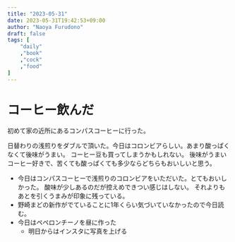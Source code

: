 ```yaml
---
title: "2023-05-31"
date: 2023-05-31T19:42:53+09:00
author: "Naoya Furudono"
draft: false
tags: [
    "daily"
    ,"book"
    ,"cock"
    ,"food"
]
---
```


# コーヒー飲んだ

初めて家の近所にあるコンパスコーヒーに行った。

日替わりの浅煎りをダブルで頂いた。今日はコロンビアらしい。あまり酸っぱくなくて後味がうまい。
コーヒー豆も買ってしまうかもしれない。
後味がうまいコーヒー好きで、苦くても酸っぱくても多少ならどちらもおいしいと思う。

- 今日はコンパスコーヒーで浅煎りのコロンビアをいただいた。とてもおいしかった。
酸味が少しあるのだが控えめできつい感じはしない。
それよりもあとを引くうまみが印象に残っている。
- 野崎まどの新作がでていることに1年くらい気づいていなかったので今日読む。
- 今日はペペロンチーノを昼に作った
  - 明日からはインスタに写真を上げる

